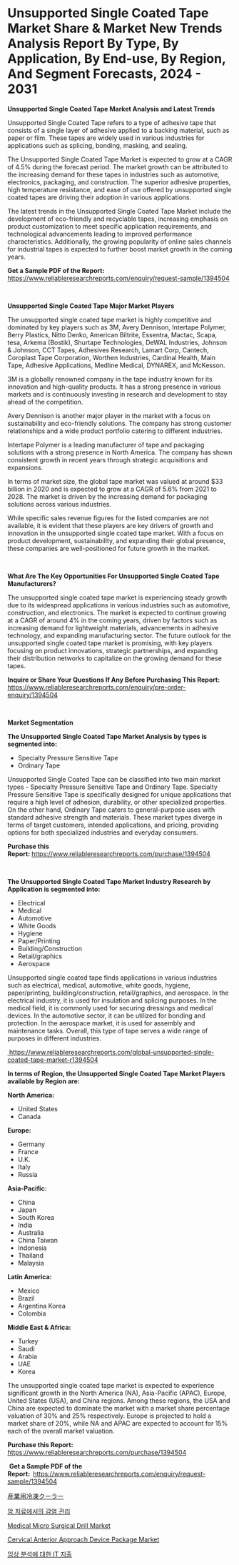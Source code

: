 <p><h1>Unsupported Single Coated Tape Market Share & Market New Trends Analysis Report By Type, By Application, By End-use, By Region, And Segment Forecasts, 2024 - 2031</h1></p><p><strong>Unsupported Single Coated Tape Market Analysis and Latest Trends</strong></p>
<p><p>Unsupported Single Coated Tape refers to a type of adhesive tape that consists of a single layer of adhesive applied to a backing material, such as paper or film. These tapes are widely used in various industries for applications such as splicing, bonding, masking, and sealing.</p><p>The Unsupported Single Coated Tape Market is expected to grow at a CAGR of 4.5% during the forecast period. The market growth can be attributed to the increasing demand for these tapes in industries such as automotive, electronics, packaging, and construction. The superior adhesive properties, high temperature resistance, and ease of use offered by unsupported single coated tapes are driving their adoption in various applications.</p><p>The latest trends in the Unsupported Single Coated Tape Market include the development of eco-friendly and recyclable tapes, increasing emphasis on product customization to meet specific application requirements, and technological advancements leading to improved performance characteristics. Additionally, the growing popularity of online sales channels for industrial tapes is expected to further boost market growth in the coming years.</p></p>
<p><strong>Get a Sample PDF of the Report:&nbsp;</strong> <a href="https://www.reliableresearchreports.com/enquiry/request-sample/1394504">https://www.reliableresearchreports.com/enquiry/request-sample/1394504</a></p>
<p>&nbsp;</p>
<p><strong>Unsupported Single Coated Tape Major Market Players</strong></p>
<p><p>The unsupported single coated tape market is highly competitive and dominated by key players such as 3M, Avery Dennison, Intertape Polymer, Berry Plastics, Nitto Denko, American Biltrite, Essentra, Mactac, Scapa, tesa, Arkema (Bostik), Shurtape Technologies, DeWAL Industries, Johnson & Johnson, CCT Tapes, Adhesives Research, Lamart Corp, Cantech, Coroplast Tape Corporation, Worthen Industries, Cardinal Health, Main Tape, Adhesive Applications, Medline Medical, DYNAREX, and McKesson.</p><p>3M is a globally renowned company in the tape industry known for its innovation and high-quality products. It has a strong presence in various markets and is continuously investing in research and development to stay ahead of the competition.</p><p>Avery Dennison is another major player in the market with a focus on sustainability and eco-friendly solutions. The company has strong customer relationships and a wide product portfolio catering to different industries.</p><p>Intertape Polymer is a leading manufacturer of tape and packaging solutions with a strong presence in North America. The company has shown consistent growth in recent years through strategic acquisitions and expansions.</p><p>In terms of market size, the global tape market was valued at around $33 billion in 2020 and is expected to grow at a CAGR of 5.6% from 2021 to 2028. The market is driven by the increasing demand for packaging solutions across various industries.</p><p>While specific sales revenue figures for the listed companies are not available, it is evident that these players are key drivers of growth and innovation in the unsupported single coated tape market. With a focus on product development, sustainability, and expanding their global presence, these companies are well-positioned for future growth in the market.</p></p>
<p>&nbsp;</p>
<p><strong>What Are The Key Opportunities For Unsupported Single Coated Tape Manufacturers?</strong></p>
<p><p>The unsupported single coated tape market is experiencing steady growth due to its widespread applications in various industries such as automotive, construction, and electronics. The market is expected to continue growing at a CAGR of around 4% in the coming years, driven by factors such as increasing demand for lightweight materials, advancements in adhesive technology, and expanding manufacturing sector. The future outlook for the unsupported single coated tape market is promising, with key players focusing on product innovations, strategic partnerships, and expanding their distribution networks to capitalize on the growing demand for these tapes.</p></p>
<p><strong>Inquire or Share Your Questions If Any Before Purchasing This Report:</strong> <a href="https://www.reliableresearchreports.com/enquiry/pre-order-enquiry/1394504">https://www.reliableresearchreports.com/enquiry/pre-order-enquiry/1394504</a></p>
<p>&nbsp;</p>
<p><strong>Market Segmentation</strong></p>
<p><strong>The Unsupported Single Coated Tape Market Analysis by types is segmented into:</strong></p>
<p><ul><li>Specialty Pressure Sensitive Tape</li><li>Ordinary Tape</li></ul></p>
<p><p>Unsupported Single Coated Tape can be classified into two main market types - Specialty Pressure Sensitive Tape and Ordinary Tape. Specialty Pressure Sensitive Tape is specifically designed for unique applications that require a high level of adhesion, durability, or other specialized properties. On the other hand, Ordinary Tape caters to general-purpose uses with standard adhesive strength and materials. These market types diverge in terms of target customers, intended applications, and pricing, providing options for both specialized industries and everyday consumers.</p></p>
<p><strong>Purchase this Report:&nbsp;</strong><a href="https://www.reliableresearchreports.com/purchase/1394504">https://www.reliableresearchreports.com/purchase/1394504</a></p>
<p>&nbsp;</p>
<p><strong>The Unsupported Single Coated Tape Market Industry Research by Application is segmented into:</strong></p>
<p><ul><li>Electrical</li><li>Medical</li><li>Automotive</li><li>White Goods</li><li>Hygiene</li><li>Paper/Printing</li><li>Building/Construction</li><li>Retail/graphics</li><li>Aerospace</li></ul></p>
<p><p>Unsupported single coated tape finds applications in various industries such as electrical, medical, automotive, white goods, hygiene, paper/printing, building/construction, retail/graphics, and aerospace. In the electrical industry, it is used for insulation and splicing purposes. In the medical field, it is commonly used for securing dressings and medical devices. In the automotive sector, it can be utilized for bonding and protection. In the aerospace market, it is used for assembly and maintenance tasks. Overall, this type of tape serves a wide range of purposes in different industries.</p></p>
<p><a href="https://www.reliableresearchreports.com/global-unsupported-single-coated-tape-market-r1394504">&nbsp;https://www.reliableresearchreports.com/global-unsupported-single-coated-tape-market-r1394504</a></p>
<p><strong>In terms of Region, the Unsupported Single Coated Tape Market Players available by Region are:</strong></p>
<p>
    <p> <strong> North America: </strong>
        <ul>
            <li>United States</li>
            <li>Canada</li>
        </ul>
        </p> 
    <p> <strong> Europe: </strong>
        <ul>
            <li>Germany</li>
            <li>France</li>
            <li>U.K.</li>
            <li>Italy</li>
            <li>Russia</li>
        </ul>
        </p> 
    <p> <strong> Asia-Pacific: </strong>
        <ul>
            <li>China</li>
            <li>Japan</li>
            <li>South Korea</li>
            <li>India</li>
            <li>Australia</li>
            <li>China Taiwan</li>
            <li>Indonesia</li>
            <li>Thailand</li>
            <li>Malaysia</li>
        </ul>
        </p> 
    <p> <strong> Latin America: </strong>
        <ul>
            <li>Mexico</li>
            <li>Brazil</li>
            <li>Argentina Korea</li>
            <li>Colombia</li>
        </ul>
        </p> 
    <p> <strong> Middle East & Africa: </strong>
        <ul>
            <li>Turkey</li>
            <li>Saudi</li>
            <li>Arabia</li>
            <li>UAE</li>
            <li>Korea</li>
        </ul>
    </p>
    </p>
<p><p>The unsupported single coated tape market is expected to experience significant growth in the North America (NA), Asia-Pacific (APAC), Europe, United States (USA), and China regions. Among these regions, the USA and China are expected to dominate the market with a market share percentage valuation of 30% and 25% respectively. Europe is projected to hold a market share of 20%, while NA and APAC are expected to account for 15% each of the overall market valuation.</p></p>
<p><strong>Purchase this Report: </strong><a href="https://www.reliableresearchreports.com/purchase/1394504">https://www.reliableresearchreports.com/purchase/1394504</a></p>
<p>&nbsp;<strong>Get a Sample PDF of the Report:&nbsp;&nbsp;</strong><a href="https://www.reliableresearchreports.com/enquiry/request-sample/1394504">https://www.reliableresearchreports.com/enquiry/request-sample/1394504</a></p>
<p><strong></strong></p>
<p><p><a href="https://github.com/NikitaBruen/Market-Research-Report-List-1/blob/main/556245789787.md">産業用冷凍クーラー</a></p><p><a href="https://github.com/WilburKihn5676/Market-Research-Report-List-1/blob/main/850701282395.md">암 치료에서의 감염 관리</a></p><p><a href="https://github.com/DeonteStanton2023/Market-Research-Report-List-1/blob/main/medical-micro-surgical-drill-market.md">Medical Micro Surgical Drill Market</a></p><p><a href="https://github.com/Glendatilghmankmgz0rbhwpy/Market-Research-Report-List-2/blob/main/cervical-anterior-approach-device-package-market.md">Cervical Anterior Approach Device Package Market</a></p><p><a href="https://github.com/wallacBahrtyinger567686/Market-Research-Report-List-1/blob/main/118825882396.md">임상 분석에 대한 IT 지출</a></p></p>